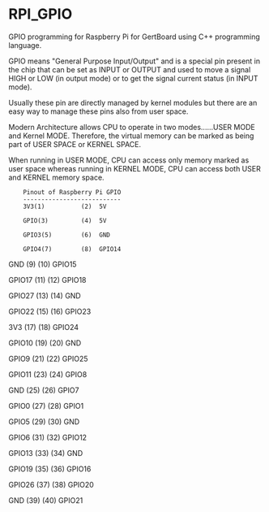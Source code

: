 # RPI_GPIO

GPIO programming for Raspberry Pi for GertBoard using C++ programming language.

GPIO means "General Purpose Input/Output" and is a special pin present in 
the chip that can be set as INPUT or OUTPUT and used to move a signal 
HIGH or LOW (in output mode) or to get the signal current status (in INPUT mode).

Usually these pin are directly managed by kernel modules but there are 
an easy way to manage these pins also from user space. 

Modern Architecture allows CPU to operate in two modes......USER MODE and 
Kernel MODE. Therefore, the virtual memory can be marked as being part 
of USER SPACE or KERNEL SPACE. 

When running in USER MODE, CPU can access only memory marked as user space 
whereas running in KERNEL MODE, CPU can access both USER and KERNEL memory space.

        Pinout of Raspberry Pi GPIO
        ---------------------------
        3V3(1)          (2)  5V  

        GPIO(3)         (4)  5V    

        GPIO3(5)        (6)  GND   

        GPIO4(7)        (8)  GPIO14

GND         (9)         (10) GPIO15

GPIO17    (11)       (12) GPIO18

GPIO27    (13)       (14) GND   

GPIO22    (15)       (16) GPIO23

3V3           (17)       (18) GPIO24

GPIO10    (19)       (20) GND   

GPIO9      (21)       (22) GPIO25

GPIO11    (23)       (24) GPIO8 

GND         (25)       (26) GPIO7 

GPIO0      (27)       (28) GPIO1 

GPIO5      (29)       (30) GND   

GPIO6      (31)       (32) GPIO12

GPIO13    (33)       (34) GND   

GPIO19    (35)       (36) GPIO16

GPIO26    (37)       (38) GPIO20

GND         (39)       (40) GPIO21
